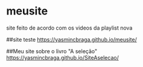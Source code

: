 # meusite
site feito de acordo com os videos da playlist nova

##site teste
https://yasmincbraga.github.io/meusite/

##Meu site sobre o livro "A seleção"
https://yasmincbraga.github.io/SiteAselecao/
